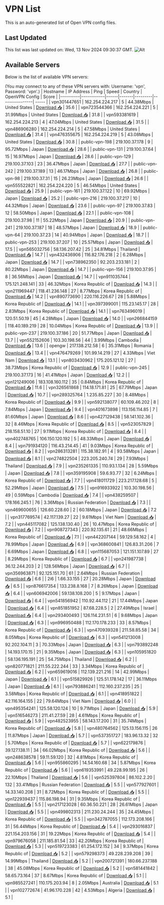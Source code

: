 # VPN List

This is an auto-generated list of Open VPN config files.

## Last Updated

This list was last updated on: Wed, 13 Nov 2024 09:30:37 GMT.
![Alt](https://repobeats.axiom.co/api/embed/186b98318ef1479477931607c1ad7d823f12451f.svg "Repobeats analytics image")

## Available Servers

Below is the list of available VPN servers:

(You may connect to any of these VPN servers with: Username: 'vpn', Password: 'vpn'.)
| Hostname | IP Address | Ping | Speed | Country | OpenVPN Config | Score |
|----------|------------|------|-------|---------|----------------| ----- |
| vpn301447651 | 162.254.224.217 | 5 | 44.38Mbps | United States | [Download 📥](./configs/server_0_US.ovpn) | 35.6 |
| vpn723544366 | 162.254.224.221 | 5 | 31.99Mbps | United States | [Download 📥](./configs/server_1_US.ovpn) | 31.8 |
| vpn593381619 | 162.254.224.213 | 4 | 47.04Mbps | United States | [Download 📥](./configs/server_2_US.ovpn) | 31.5 |
| vpn486906280 | 162.254.224.214 | 5 | 47.58Mbps | United States | [Download 📥](./configs/server_3_US.ovpn) | 31.4 |
| vpn476355675 | 162.254.224.219 | 5 | 43.08Mbps | United States | [Download 📥](./configs/server_4_US.ovpn) | 30.8 |
| public-vpn-198 | 219.100.37.178 | 9 | 95.72Mbps | Japan | [Download 📥](./configs/server_5_JP.ovpn) | 28.6 |
| public-vpn-131 | 219.100.37.64 | 15 | 16.97Mbps | Japan | [Download 📥](./configs/server_6_JP.ovpn) | 28.6 |
| public-vpn-129 | 219.100.37.103 | 23 | 36.47Mbps | Japan | [Download 📥](./configs/server_7_JP.ovpn) | 27.7 |
| public-vpn-242 | 219.100.37.189 | 13 | 46.17Mbps | Japan | [Download 📥](./configs/server_8_JP.ovpn) | 26.8 |
| public-vpn-98 | 219.100.37.31 | 15 | 26.23Mbps | Japan | [Download 📥](./configs/server_9_JP.ovpn) | 26.6 |
| vpn555522821 | 162.254.224.220 | 5 | 46.54Mbps | United States | [Download 📥](./configs/server_10_US.ovpn) | 25.9 |
| public-vpn-161 | 219.100.37.122 | 10 | 69.92Mbps | Japan | [Download 📥](./configs/server_11_JP.ovpn) | 25.2 |
| public-vpn-216 | 219.100.37.217 | 10 | 44.32Mbps | Japan | [Download 📥](./configs/server_12_JP.ovpn) | 23.6 |
| public-vpn-97 | 219.100.37.83 | 12 | 58.50Mbps | Japan | [Download 📥](./configs/server_13_JP.ovpn) | 22.1 |
| public-vpn-108 | 219.100.37.98 | 11 | 55.22Mbps | Japan | [Download 📥](./configs/server_14_JP.ovpn) | 20.9 |
| public-vpn-241 | 219.100.37.187 | 18 | 48.57Mbps | Japan | [Download 📥](./configs/server_15_JP.ovpn) | 18.9 |
| public-vpn-64 | 219.100.37.23 | 14 | 40.94Mbps | Japan | [Download 📥](./configs/server_16_JP.ovpn) | 18.7 |
| public-vpn-253 | 219.100.37.207 | 10 | 25.57Mbps | Japan | [Download 📥](./configs/server_17_JP.ovpn) | 17.5 |
| vpn565032756 | 58.136.207.42 | 25 | 34.81Mbps | Thailand | [Download 📥](./configs/server_18_TH.ovpn) | 14.7 |
| vpn432436906 | 116.82.176.218 | 2 | 6.28Mbps | Japan | [Download 📥](./configs/server_19_JP.ovpn) | 14.7 |
| vpn738962350 | 92.203.233.181 | 2 | 80.22Mbps | Japan | [Download 📥](./configs/server_20_JP.ovpn) | 14.7 |
| public-vpn-156 | 219.100.37.95 | 8 | 36.56Mbps | Japan | [Download 📥](./configs/server_21_JP.ovpn) | 14.7 |
| vpn911035744 | 175.121.248.141 | 33 | 46.32Mbps | Korea Republic of | [Download 📥](./configs/server_22_KR.ovpn) | 14.3 |
| vpn211969447 | 118.41.236.148 | 27 | 8.77Mbps | Korea Republic of | [Download 📥](./configs/server_23_KR.ovpn) | 14.2 |
| vpn890773690 | 220.116.226.67 | 28 | 5.88Mbps | Korea Republic of | [Download 📥](./configs/server_24_KR.ovpn) | 14.1 |
| vpn397399001 | 115.23.145.17 | 28 | 2.83Mbps | Korea Republic of | [Download 📥](./configs/server_25_KR.ovpn) | 14.1 |
| vpn763496019 | 120.51.50.19 | 45 | 4.28Mbps | Japan | [Download 📥](./configs/server_26_JP.ovpn) | 14.0 |
| vpn266844159 | 118.40.189.219 | 28 | 10.04Mbps | Korea Republic of | [Download 📥](./configs/server_27_KR.ovpn) | 13.9 |
| public-vpn-237 | 219.100.37.186 | 20 | 51.77Mbps | Japan | [Download 📥](./configs/server_28_JP.ovpn) | 13.7 |
| vpn552152606 | 103.30.198.56 | 44 | 3.99Mbps | Cambodia | [Download 📥](./configs/server_29_KH.ovpn) | 13.6 |
| opengw | 217.138.212.58 | 6 | 35.31Mbps | Romania | [Download 📥](./configs/server_30_RO.ovpn) | 13.4 |
| vpn476479269 | 101.99.14.219 | 27 | 4.33Mbps | Viet Nam | [Download 📥](./configs/server_31_VN.ovpn) | 13.1 |
| vpn803430962 | 175.205.121.12 | 27 | 38.73Mbps | Korea Republic of | [Download 📥](./configs/server_32_KR.ovpn) | 12.9 |
| public-vpn-245 | 219.100.37.173 | 16 | 41.41Mbps | Japan | [Download 📥](./configs/server_33_JP.ovpn) | 12.2 |
| vpn121249006 | 183.108.160.112 | 35 | 0.84Mbps | Korea Republic of | [Download 📥](./configs/server_34_KR.ovpn) | 11.6 |
| vpn326561868 | 114.18.171.81 | 25 | 67.79Mbps | Japan | [Download 📥](./configs/server_35_JP.ovpn) | 10.7 |
| vpn289325764 | 1.235.85.227 | 30 | 8.48Mbps | Korea Republic of | [Download 📥](./configs/server_36_KR.ovpn) | 9.9 |
| vpn592138077 | 60.109.46.202 | 8 | 7.84Mbps | Japan | [Download 📥](./configs/server_37_JP.ovpn) | 9.4 |
| vpn401673898 | 113.156.114.85 | 7 | 81.60Mbps | Japan | [Download 📥](./configs/server_38_JP.ovpn) | 8.6 |
| vpn427129438 | 58.141.102.36 | 32 | 8.46Mbps | Korea Republic of | [Download 📥](./configs/server_39_KR.ovpn) | 8.5 |
| vpn523057829 | 218.158.51.10 | 27 | 9.11Mbps | Korea Republic of | [Download 📥](./configs/server_40_KR.ovpn) | 8.4 |
| vpn402748765 | 106.150.120.192 | 5 | 48.33Mbps | Japan | [Download 📥](./configs/server_41_JP.ovpn) | 8.4 |
| vpn791934120 | 116.43.214.45 | 41 | 9.03Mbps | Korea Republic of | [Download 📥](./configs/server_42_KR.ovpn) | 8.2 |
| vpn286313281 | 115.38.182.91 | 4 | 93.58Mbps | Japan | [Download 📥](./configs/server_43_JP.ovpn) | 8.1 |
| vpn274822504 | 223.205.240.74 | 29 | 7.93Mbps | Thailand | [Download 📥](./configs/server_44_TH.ovpn) | 7.9 |
| vpn235261335 | 110.93.1.134 | 28 | 5.59Mbps | Japan | [Download 📥](./configs/server_45_JP.ovpn) | 7.8 |
| vpn359195908 | 59.6.93.77 | 32 | 6.24Mbps | Korea Republic of | [Download 📥](./configs/server_46_KR.ovpn) | 7.7 |
| vpn418011729 | 223.217.128.68 | 5 | 52.29Mbps | Japan | [Download 📥](./configs/server_47_JP.ovpn) | 7.5 |
| vpn916933922 | 103.30.198.56 | 49 | 0.59Mbps | Cambodia | [Download 📥](./configs/server_48_KH.ovpn) | 7.4 |
| vpn438259507 | 178.166.245.1 | 76 | 3.36Mbps | Russian Federation | [Download 📥](./configs/server_49_RU.ovpn) | 7.3 |
| vpn469600655 | 126.60.228.60 | 2 | 60.18Mbps | Japan | [Download 📥](./configs/server_50_JP.ovpn) | 7.2 |
| vpn317769574 | 42.117.139.27 | 22 | 9.61Mbps | Viet Nam | [Download 📥](./configs/server_51_VN.ovpn) | 7.2 |
| vpn445117082 | 125.138.130.40 | 26 | 10.47Mbps | Korea Republic of | [Download 📥](./configs/server_52_KR.ovpn) | 7.2 |
| vpn908727343 | 220.92.135.61 | 21 | 48.66Mbps | Korea Republic of | [Download 📥](./configs/server_53_KR.ovpn) | 7.1 |
| vpn442207144 | 59.129.58.162 | 4 | 78.99Mbps | Japan | [Download 📥](./configs/server_54_JP.ovpn) | 6.9 |
| vpn368600841 | 126.83.31.206 | 7 | 6.69Mbps | Japan | [Download 📥](./configs/server_55_JP.ovpn) | 6.8 |
| vpn115687053 | 121.151.107.89 | 27 | 8.29Mbps | Korea Republic of | [Download 📥](./configs/server_56_KR.ovpn) | 6.7 |
| vpn241987738 | 36.12.244.203 | 2 | 128.56Mbps | Japan | [Download 📥](./configs/server_57_JP.ovpn) | 6.7 |
| vpn356963871 | 92.125.151.70 | 61 | 2.64Mbps | Russian Federation | [Download 📥](./configs/server_58_RU.ovpn) | 6.6 |
| 2i6 | 1.66.33.155 | 27 | 20.28Mbps | Japan | [Download 📥](./configs/server_59_JP.ovpn) | 6.5 |
| vpn876617354 | 133.238.8.168 | 7 | 8.26Mbps | Japan | [Download 📥](./configs/server_60_JP.ovpn) | 6.4 |
| vpn606942006 | 59.138.108.200 | 5 | 9.17Mbps | Japan | [Download 📥](./configs/server_61_JP.ovpn) | 6.4 |
| vpn541856942 | 110.92.44.112 | 21 | 17.44Mbps | Japan | [Download 📥](./configs/server_62_JP.ovpn) | 6.4 |
| vpn851851952 | 87.68.228.5 | 2 | 27.49Mbps | Israel | [Download 📥](./configs/server_63_IL.ovpn) | 6.4 |
| vpn293400493 | 126.114.231.51 | 6 | 9.68Mbps | Japan | [Download 📥](./configs/server_64_JP.ovpn) | 6.3 |
| vpn996950488 | 112.170.178.233 | 33 | 8.57Mbps | Korea Republic of | [Download 📥](./configs/server_65_KR.ovpn) | 6.3 |
| vpn470939328 | 211.58.85.58 | 34 | 8.05Mbps | Korea Republic of | [Download 📥](./configs/server_66_KR.ovpn) | 6.3 |
| vpn541213008 | 92.202.104.11 | 3 | 70.33Mbps | Japan | [Download 📥](./configs/server_67_JP.ovpn) | 6.3 |
| vpn793892248 | 14.193.170.15 | 21 | 9.35Mbps | Japan | [Download 📥](./configs/server_68_JP.ovpn) | 6.3 |
| vpn105951820 | 58.136.195.191 | 25 | 54.75Mbps | Thailand | [Download 📥](./configs/server_69_TH.ovpn) | 6.2 |
| vpn820771821 | 211.55.222.244 | 33 | 3.34Mbps | Korea Republic of | [Download 📥](./configs/server_70_KR.ovpn) | 6.2 |
| vpn659619016 | 112.139.221.216 | 14 | 42.99Mbps | Japan | [Download 📥](./configs/server_71_JP.ovpn) | 6.1 |
| vpn515829926 | 125.51.178.142 | 17 | 36.11Mbps | Japan | [Download 📥](./configs/server_72_JP.ovpn) | 6.1 |
| vpn793886241 | 112.160.237.235 | 25 | 3.58Mbps | Korea Republic of | [Download 📥](./configs/server_73_KR.ovpn) | 6.1 |
| vpn418951822 | 42.116.164.155 | 22 | 79.64Mbps | Viet Nam | [Download 📥](./configs/server_74_VN.ovpn) | 6.0 |
| vpn495354241 | 125.58.120.124 | 10 | 9.71Mbps | Japan | [Download 📥](./configs/server_75_JP.ovpn) | 5.9 |
| vpn516546273 | 211.41.27.59 | 28 | 4.61Mbps | Korea Republic of | [Download 📥](./configs/server_76_KR.ovpn) | 5.9 |
| vpn482523955 | 58.143.17.200 | 31 | 35.74Mbps | Korea Republic of | [Download 📥](./configs/server_77_KR.ovpn) | 5.8 |
| vpn480764562 | 125.13.156.115 | 26 | 11.87Mbps | Japan | [Download 📥](./configs/server_78_JP.ovpn) | 5.7 |
| vpn537351727 | 183.96.13.32 | 32 | 5.70Mbps | Korea Republic of | [Download 📥](./configs/server_79_KR.ovpn) | 5.7 |
| vpn622179876 | 39.127.138.11 | 34 | 66.02Mbps | Korea Republic of | [Download 📥](./configs/server_80_KR.ovpn) | 5.6 |
| vpn248638578 | 59.11.59.120 | 32 | 4.81Mbps | Korea Republic of | [Download 📥](./configs/server_81_KR.ovpn) | 5.6 |
| vpn955860295 | 14.54.160.68 | 34 | 5.87Mbps | Korea Republic of | [Download 📥](./configs/server_82_KR.ovpn) | 5.6 |
| vpn619353991 | 49.228.99.195 | 26 | 22.10Mbps | Thailand | [Download 📥](./configs/server_83_TH.ovpn) | 5.6 |
| vpn525397804 | 86.102.2.20 | 132 | 33.41Mbps | Russian Federation | [Download 📥](./configs/server_84_RU.ovpn) | 5.5 |
| vpn577927601 | 14.33.140.208 | 31 | 8.72Mbps | Korea Republic of | [Download 📥](./configs/server_85_KR.ovpn) | 5.5 |
| vpn122939437 | 115.86.198.94 | 31 | 9.35Mbps | Korea Republic of | [Download 📥](./configs/server_86_KR.ovpn) | 5.5 |
| vpn217123028 | 60.36.50.221 | 28 | 26.61Mbps | Japan | [Download 📥](./configs/server_87_JP.ovpn) | 5.5 |
| vpn499802313 | 211.230.24.244 | 35 | 24.45Mbps | Korea Republic of | [Download 📥](./configs/server_88_KR.ovpn) | 5.5 |
| vpn342787055 | 112.173.208.166 | 31 | 56.44Mbps | Korea Republic of | [Download 📥](./configs/server_89_KR.ovpn) | 5.4 |
| vpn293016837 | 221.154.203.156 | 31 | 19.22Mbps | Korea Republic of | [Download 📥](./configs/server_90_KR.ovpn) | 5.4 |
| vpn979676058 | 211.185.81.54 | 33 | 42.20Mbps | Korea Republic of | [Download 📥](./configs/server_91_KR.ovpn) | 5.3 |
| vpn519723383 | 61.254.172.152 | 34 | 9.37Mbps | Korea Republic of | [Download 📥](./configs/server_92_KR.ovpn) | 5.2 |
| vpn579298373 | 49.228.239.208 | 39 | 14.99Mbps | Thailand | [Download 📥](./configs/server_93_TH.ovpn) | 5.2 |
| vpn200721391 | 180.66.237.188 | 38 | 45.08Mbps | Korea Republic of | [Download 📥](./configs/server_94_KR.ovpn) | 5.2 |
| vpn581441842 | 58.65.73.164 | 37 | 8.67Mbps | Korea Republic of | [Download 📥](./configs/server_95_KR.ovpn) | 5.1 |
| vpn985527241 | 110.175.203.94 | 8 | 2.05Mbps | Australia | [Download 📥](./configs/server_96_AU.ovpn) | 5.1 |
| vpn102772674 | 41.96.170.228 | 42 | 4.53Mbps | Algeria | [Download 📥](./configs/server_97_DZ.ovpn) | 5.1 |
